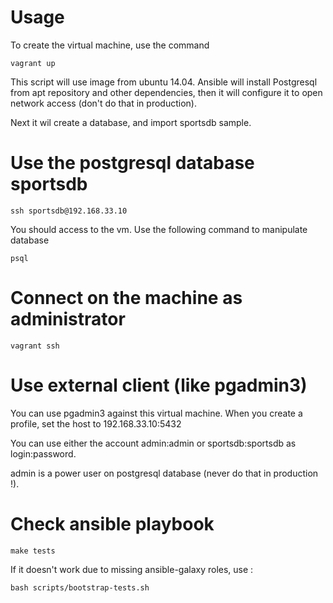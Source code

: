 Usage
======

To create the virtual machine, use the command

    vagrant up

This script will use image from ubuntu 14.04. Ansible will install Postgresql from apt repository and other dependencies, then it will configure it to open network access (don't do that in production).

Next it wil create a database, and import sportsdb sample.

Use the postgresql database sportsdb
======================================

    ssh sportsdb@192.168.33.10

You should access to the vm. Use the following command to manipulate database

    psql

Connect on the machine as administrator
=======================================

    vagrant ssh

Use external client (like pgadmin3)
====================================

You can use pgadmin3 against this virtual machine. When you create a profile, set the host to 192.168.33.10:5432

You can use either the account admin:admin or sportsdb:sportsdb  as login:password.

admin is a power user on postgresql database (never do that in production !).

Check ansible playbook
=======================

    make tests

If it doesn't work due to missing ansible-galaxy roles, use :

    bash scripts/bootstrap-tests.sh
